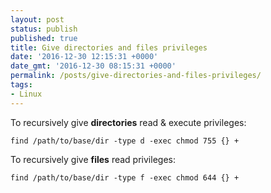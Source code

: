 ```yaml
---
layout: post
status: publish
published: true
title: Give directories and files privileges
date: '2016-12-30 12:15:31 +0000'
date_gmt: '2016-12-30 08:15:31 +0000'
permalink: /posts/give-directories-and-files-privileges/
tags:
- Linux
---
```

To recursively give **directories** read & execute privileges:

```
find /path/to/base/dir -type d -exec chmod 755 {} +
```

To recursively give **files** read privileges:

```
find /path/to/base/dir -type f -exec chmod 644 {} +
```